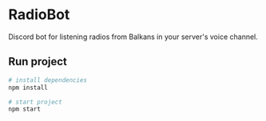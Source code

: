 # RadioBot
Discord bot for listening radios from Balkans in your server's voice channel.

## Run project

```sh
# install dependencies
npm install

# start project
npm start

```






